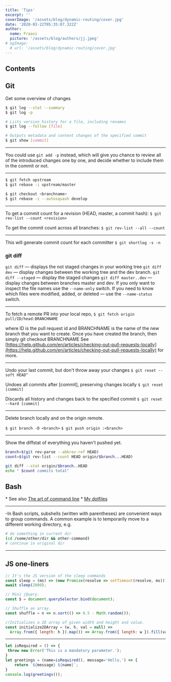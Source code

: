 ```yaml
---
title: 'Tips'
excerpt: ''
coverImage: '/assets/blog/dynamic-routing/cover.jpg'
date: '2020-03-22T05:35:07.322Z'
author:
  name: Fraasi
  picture: '/assets/blog/authors/jj.jpeg'
# ogImage:
  # url: '/assets/blog/dynamic-routing/cover.jpg'
---
```


## Contents

## Git

Get some overview of changes
```bash
$ git log --stat --summary
$ git log -p

# Lists version history for a file, including renames
$ git log --follow [file]

# Outputs metadata and content changes of the specified commit
$ git show [commit]

```
---
You could use `git add -p` instead, which will give you chance to review all of the introduced changes one by one, and decide whether to include them in the commit or not.

---
```bash
$ git fetch upstream
$ git rebase -i upstream/master

$ git checkout <branchname>
$ git rebase -i --autosquash develop
```
----
To get a commit count for a revision (HEAD, master, a commit hash):
`$ git rev-list --count <revision>`

To get the commit count across all branches:
`$ git rev-list --all --count`

---
This will generate commit count for each committer
`$ git shortlog -s -n`

### git diff

`git diff` — displays the not staged changes in your working tree
`git diff dev` — display changes between the working tree and the dev branch. 
`git diff --staged` — display the staged changes
`git diff master..dev` — display changes between branches master and dev.
If you only want to inspect the file names use the `--name-only` switch. If you need to know which files were modified, added, or deleted — use the `--name-status` switch.

---
To fetch a remote PR into your local repo,
`$ git fetch origin pull/ID/head:BRANCHNAME`

where ID is the pull request id and BRANCHNAME is the name of the new branch that you want to create. Once you have created the branch, then simply git checkout BRANCHNAME
See [https://help.github.com/en/articles/checking-out-pull-requests-locally](https://help.github.com/en/articles/checking-out-pull-requests-locally) for more.

---
Undo your last commit, but don't throw away your changes
`$ git reset --soft HEAD^`

Undoes all commits after [commit], preserving changes locally
`$ git reset [commit]`

Discards all history and changes back to the specified commit
`$ git reset --hard [commit]`

---
Delete branch locally and on the origin remote.

`$ git branch -D <branch>`
`$ git push origin :<branch>`

---
Show the diffstat of everything you haven't pushed yet.
```bash
branch=$(git rev-parse --abbrev-ref HEAD)
count=$(git rev-list --count HEAD origin/$branch...HEAD)

git diff --stat origin/$branch..HEAD
echo " $count commits total"
```

## Bash

\* See also [The art of command line](https://github.com/jlevy/the-art-of-command-line)
\* [My dotfiles](https://github.com/fraasi/dotfiles)

---
-In Bash scripts, subshells (written with parentheses) are convenient ways to group commands. A common example is to temporarily move to a different working directory, e.g.
```bash
# do something in current dir
(cd /some/other/dir && other-command)
# continue in original dir
```
---
## JS one-liners

```js
// It's the JS version of the sleep commands
const sleep = (ms) => (new Promise(resolve => setTimeout(resolve, ms)));
await sleep(2000); 

// Mini jQuery.
const $ = document.querySelector.bind(document);

// Shuffle an array.
const shuffle = n => n.sort(() => 0.5 - Math.random());

//Initializes a 2D array of given width and height and value.
const initialize2DArray = (w, h, val = null) =>
  Array.from({ length: h }).map(() => Array.from({ length: w }).fill(val));
```
---
```js
let isRequired = () => {
 throw new Error('This is a mandatory parameter.');
}
let greetings = (name=isRequired(), message='Hello,') => {
    return `${message} ${name}`;
}
console.log(greetings());
```

